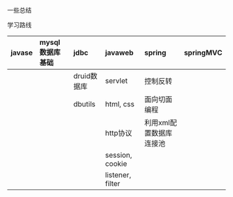 一些总结

学习路线



| javase | mysql数据库基础 | jdbc        | javaweb          | spring                  | springMVC |
| :----- | :-------------- | :---------- | :--------------- | :---------------------- | :-------- |
|        |                 | druid数据库 | servlet          | 控制反转                |           |
|        |                 | dbutils     | html, css        | 面向切面编程            |           |
|        |                 |             | http协议         | 利用xml配置数据库连接池 |           |
|        |                 |             | session, cookie  |                         |           |
|        |                 |             | listener, filter |                         |           |

